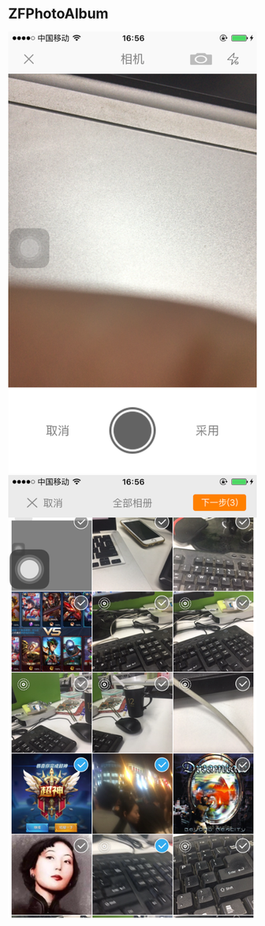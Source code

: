# ZFPhotoAlbum
![image](https://github.com/linzaifei/ZFPhotoAlbum/blob/master/ZFPhotoAlbum/ZFPhotoAlbumPhotos/camar%1Ce.png)
![image](https://github.com/linzaifei/ZFPhotoAlbum/blob/master/ZFPhotoAlbum/ZFPhotoAlbumPhotos/photo.png)
